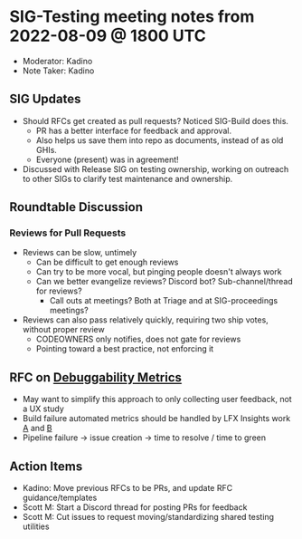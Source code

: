 # SIG-Testing meeting notes from 2022-08-09 @ 1800 UTC

* Moderator: Kadino
* Note Taker: Kadino

## SIG Updates

* Should RFCs get created as pull requests? Noticed SIG-Build does this.
  * PR has a better interface for feedback and approval.
  * Also helps us save them into repo as documents, instead of as old GHIs.
  * Everyone (present) was in agreement!
* Discussed with Release SIG on testing ownership, working on outreach to other SIGs to clarify test maintenance and ownership.

## Roundtable Discussion

### Reviews for Pull Requests

* Reviews can be slow, untimely
  * Can be difficult to get enough reviews
  * Can try to be more vocal, but pinging people doesn't always work
  * Can we better evangelize reviews? Discord bot? Sub-channel/thread for reviews?
    * Call outs at meetings? Both at Triage and at SIG-proceedings meetings?
* Reviews can also pass relatively quickly, requiring two ship votes, without proper review
  * CODEOWNERS only notifies, does not gate for reviews
  * Pointing toward a best practice, not enforcing it

## RFC on [Debuggability Metrics](https://github.com/o3de/sig-testing/issues/47)

* May want to simplify this approach to only collecting user feedback, not a UX study
* Build failure automated metrics should be handled by LFX Insights work [A](https://github.com/o3de/sig-testing/issues/34) and [B](https://github.com/o3de/sig-testing/issues/43)
 * Pipeline failure -> issue creation -> time to resolve / time to green

## Action Items

* Kadino: Move previous RFCs to be PRs, and update RFC guidance/templates
* Scott M: Start a Discord thread for posting PRs for feedback
* Scott M: Cut issues to request moving/standardizing shared testing utilities
